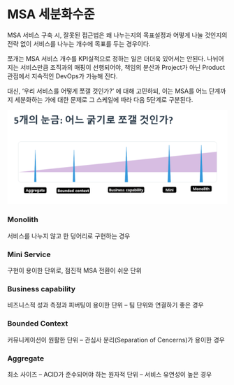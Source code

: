 # MSA 세분화수준
MSA 서비스 구축 시, 잘못된 접근법은 왜 나누는지의 목표설정과 어떻게 나눌 것인지의 전략 없이 서비스를 나누는 개수에
 목표를 두는 경우이다.

쪼개는 MSA 서비스 개수를 KPI실적으로 정하는 일은 더더욱 있어서는 안된다. 나뉘어지는 서비스만큼 조직과의 매핑이 
선행되어야, 책임의 분산과 Project가 아닌 Product 관점에서 지속적인 DevOps가 가능해 진다.

대신, ‘우리 서비스를 어떻게 쪼갤 것인가?’ 에 대해 고민하되, 이는 MSA를 어느 단계까지 세분화하는 가에 대한 문제로 그
스케일에 따라 다음 5단계로 구분된다.

![](/img/02_Planning/02/02/image4.png)

### **Monolith**

서비스를 나누지 않고 한 덩어리로 구현하는 경우

### **Mini Service**

구현이 용이한 단위로, 점진적 MSA 전환이 쉬운 단위

### **Business capability**

비즈니스적 성과 측정과 피버팅이 용이한 단위 – 팀 단위와 연결하기 좋은 경우

### **Bounded Context**

커뮤니케이션이 원활한 단위 – 관심사 분리(Separation of Cencerns)가 용이한 경우

### **Aggregate**

최소 사이즈 – ACID가 준수되어야 하는 원자적 단위 – 서비스 유연성이 높은 경우